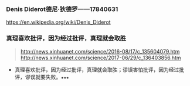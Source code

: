 ### Denis Diderot德尼·狄德罗——17840631
https://en.wikipedia.org/wiki/Denis_Diderot

### 真理喜欢批评，因为经过批评，真理就会取胜
>http://news.xinhuanet.com/science/2016-08/17/c_135604079.htm
> http://news.xinhuanet.com/science/2017-06/29/c_136403856.htm
* 真理喜欢批评，因为经过批评，真理就会取胜；谬误害怕批评，因为经过批评，谬误就要失败。`★★★`
